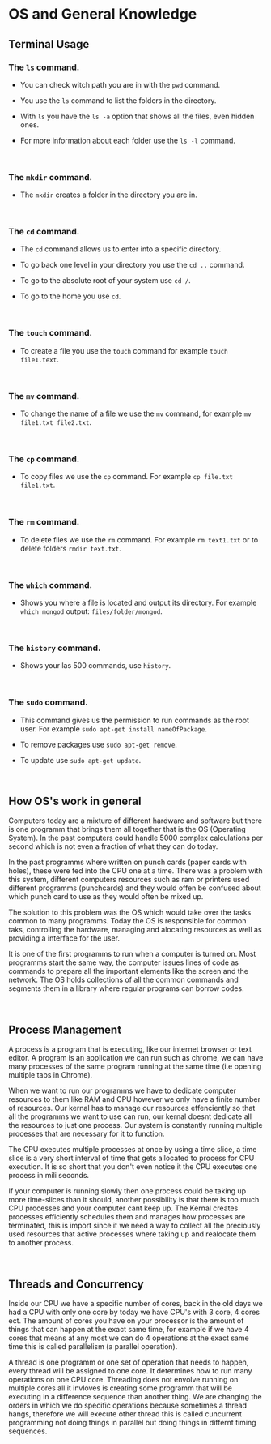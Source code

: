 # OS and General Knowledge

## Terminal Usage
### The `ls` command.
- You can check witch path you are in with the `pwd` command.

- You use the `ls` command to list the folders in the directory.

- With `ls` you have the `ls -a` option that shows all the files, even hidden ones.

- For more information about each folder use the `ls -l` command.

<br>

### The `mkdir` command.
- The `mkdir` creates a folder in the directory you are in.

<br>

### The `cd` command.
- The `cd` command allows us to enter into a specific directory.

- To go back one level in your directory you use the `cd ..` command.

- To go to the absolute root of your system use `cd /`.

- To go to the home you use `cd`.

<br>

### The `touch` command.
- To create a file you use the `touch` command for example `touch file1.text`.

<br>

### The `mv` command.
- To change the name of a file we use the `mv` command, for example `mv file1.txt file2.txt`.

<br>

### The `cp` command.
- To copy files we use the `cp` command. For example `cp file.txt file1.txt`.

<br>

### The `rm` command.
- To delete files we use the `rm` command. For example `rm text1.txt` or to delete folders `rmdir text.txt`.

<br>

### The `which` command.
- Shows you where a file is located and output its directory. For example `which mongod` output: `files/folder/mongod`. 

<br>

### The `history` command.
- Shows your las 500 commands, use `history`.

<br>

### The `sudo` command.
- This command gives us the permission to run commands as the root user. For example `sudo apt-get install nameOfPackage`. 

- To remove packages use `sudo apt-get remove`. 

- To update use `sudo apt-get update`.

<br>

## How OS's work in general
Computers today are a mixture of different hardware and software but there is one programm that brings them all together that is the OS (Operating System). In the past computers could handle 5000 complex calculations per second which is not even a fraction of what they can do today.

In the past programms where written on punch cards (paper cards with holes), these were fed into the CPU one at a time. There was a problem with this system, different computers resources such as ram or printers used different programms (punchcards) and they would offen be confused about which punch card to use as they would often be mixed up.

The solution to this problem was the OS which would take over the tasks common to many programms. Today the OS is responsible for common taks, controlling the hardware, managing and alocating resources as well as providing a interface for the user.

It is one of the first programms to run when a computer is turned on. Most programms start the same way, the computer issues lines of code as commands to prepare all the important elements like the screen and the network. The OS holds collections of all the common commands and segments them in a library where regular programs can borrow codes.

<br>

## Process Management
A process is a program that is executing, like our internet browser or text editor. A program is an application we can run such as chrome, we can have many processes of the same program running at the same time (i.e opening multiple tabs in Chrome). 

When we want to run our programms we have to dedicate computer resources to them like RAM and CPU however we only have a finite number of resources. Our kernal has to manage our resources effenciently so that all the programms we want to use can run, our kernal doesnt dedicate all the resources to just one process. Our system is constantly running multiple processes that are necessary for it to function.

The CPU executes multiple processes at once by using a time slice, a time slice is a very short interval of time that gets allocated to process for CPU execution. It is so short that you don't even notice it the CPU executes one process in mili seconds.

If your computer is running slowly then one process could be taking up more time-slices than it should, another possibility is that there is too much CPU processes and your computer cant keep up. The Kernal creates processes efficiently schedules them and manages how processes are terminated, this is import since it we need a way to collect all the preciously used resources that active processes where taking up and realocate them to another process.

<br>

## Threads and Concurrency
Inside our CPU we have a specific number of cores, back in the old days we had a CPU with only one core by today we have CPU's with 3 core, 4 cores ect. The amount of cores you have on your processor is the amount of things that can happen at the exact same time, for example if we have 4 cores that means at any most we can do 4 operations at the exact same time this is called parallelism (a parallel operation).

A thread is one programm or one set of operation that needs to happen, every thread will be assigned to one core. It determines how to run many operations on one CPU core. Threading does not envolve running on multiple cores all it invloves is creating some programm that will be executing in a difference sequence than another thing. We are changing the orders in which we do specific operations because sometimes a thread hangs, therefore we will execute other thread this is called cuncurrent programming not doing things in parallel but doing things in differnt timing sequences.